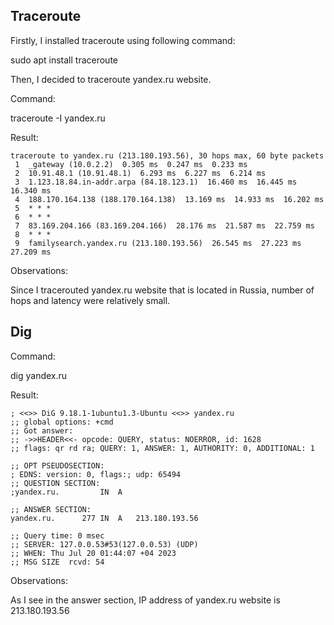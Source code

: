 ## Traceroute

Firstly, I installed traceroute using following command:

sudo apt install traceroute

Then, I decided to traceroute yandex.ru website.

Command:

traceroute -I yandex.ru

Result:
```
traceroute to yandex.ru (213.180.193.56), 30 hops max, 60 byte packets
 1  _gateway (10.0.2.2)  0.305 ms  0.247 ms  0.233 ms
 2  10.91.48.1 (10.91.48.1)  6.293 ms  6.227 ms  6.214 ms
 3  1.123.18.84.in-addr.arpa (84.18.123.1)  16.460 ms  16.445 ms  16.340 ms
 4  188.170.164.138 (188.170.164.138)  13.169 ms  14.933 ms  16.202 ms
 5  * * *
 6  * * *
 7  83.169.204.166 (83.169.204.166)  28.176 ms  21.587 ms  22.759 ms
 8  * * *
 9  familysearch.yandex.ru (213.180.193.56)  26.545 ms  27.223 ms  27.209 ms
```
Observations:

Since I tracerouted yandex.ru website that is located in Russia, number of hops and
latency were relatively small.

## Dig

Command:

dig yandex.ru

Result:
```
; <<>> DiG 9.18.1-1ubuntu1.3-Ubuntu <<>> yandex.ru
;; global options: +cmd
;; Got answer:
;; ->>HEADER<<- opcode: QUERY, status: NOERROR, id: 1628
;; flags: qr rd ra; QUERY: 1, ANSWER: 1, AUTHORITY: 0, ADDITIONAL: 1

;; OPT PSEUDOSECTION:
; EDNS: version: 0, flags:; udp: 65494
;; QUESTION SECTION:
;yandex.ru.			IN	A

;; ANSWER SECTION:
yandex.ru.		277	IN	A	213.180.193.56

;; Query time: 0 msec
;; SERVER: 127.0.0.53#53(127.0.0.53) (UDP)
;; WHEN: Thu Jul 20 01:44:07 +04 2023
;; MSG SIZE  rcvd: 54

```
Observations:

As I see in the answer section, IP address of yandex.ru website is 213.180.193.56